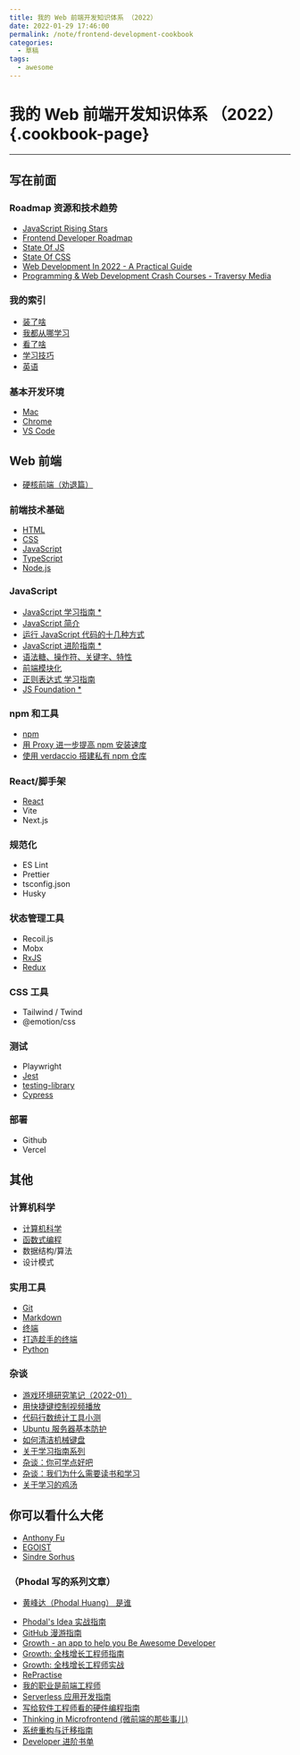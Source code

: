 ```yaml
---
title: 我的 Web 前端开发知识体系 （2022）
date: 2022-01-29 17:46:00
permalink: /note/frontend-development-cookbook
categories:
  - 草稿
tags:
  - awesome
---
```


# 我的 Web 前端开发知识体系 （2022） {.cookbook-page}

---

## 写在前面

### Roadmap 资源和技术趋势

- [JavaScript Rising Stars](https://risingstars.js.org/)
- [Frontend Developer Roadmap](https://roadmap.sh/frontend)
- [State Of JS](https://stateofjs.com/)
- [State Of CSS](https://stateofcss.com/)
- [Web Development In 2022 - A Practical Guide](https://www.youtube.com/watch?v=EqzUcMzfV1w)
- [Programming & Web Development Crash Courses - Traversy Media](https://www.youtube.com/playlist?list=PLillGF-RfqbYeckUaD1z6nviTp31GLTH8)

### 我的索引

- [装了啥](/workspace/awesome-tools)
- [我都从哪学习](/study/where-do-i-learn-from)
- [看了啥](/study/my-reading-list/)
- [学习技巧](/study/crash-course-study-skills)
- [英语](/study/using-english)

### 基本开发环境

- [Mac](/workspace/mac)
- [Chrome](/workspace/chrome)
- [VS Code](/workspace/vscode)

## Web 前端

- [硬核前端（劝退篇）](/frontend/frontend-hardcore-overview)

### 前端技术基础

- [HTML](/frontend/html)
- [CSS](/frontend/css)
- [JavaScript](/cs/javascript-language-basic)
- [TypeScript](/cs/typescript-language-basic)
- [Node.js](/frontend/nodejs-basic)

### JavaScript

- [JavaScript 学习指南 \*](/frontend/javascript-foundation)
- [JavaScript 简介](/frontend/introduction-to-javascript)
- [运行 JavaScript 代码的十几种方式](/frontend/how-to-run-javascript-code)
- [JavaScript 进阶指南 \*](/frontend/javascript-advanced)
- [语法糖、操作符、关键字、特性](/frontend/syntactic-sugar-in-javascript)
- [前端模块化](/frontend/javascript-modules)
- [正则表达式 学习指南](/frontend/javascript-regular-expression)
- [JS Foundation \*](/frontend/javascript-foundation-legacy-version)

### npm 和工具

- [npm](/frontend/introduction-to-npm)
- [用 Proxy 进一步提高 npm 安装速度](/frontend/speeding-up-npm-install)
- [使用 verdaccio 搭建私有 npm 仓库](/frontend/set-up-a-private-npm-registry-using-verdaccio)

### React/脚手架

- [React](/frontend/react-hooks)
- Vite
- Next.js

### 规范化

- ES Lint
- Prettier
- tsconfig.json
- Husky

### 状态管理工具

- Recoil.js
- Mobx
- [RxJS](/frontend/rxjs)
- [Redux](/frontend/redux)

### CSS 工具

- Tailwind / Twind
- @emotion/css

### 测试

- Playwright
- [Jest](/frontend/jest)
- [testing-library](/frontend/testing-library)
- [Cypress](/frontend/cypress)

### 部署

- Github
- Vercel

## 其他

### 计算机科学

- [计算机科学](/cs/crash-course-computer-science)
- [函数式编程](/cs/introduction-to-functional-programming)
- 数据结构/算法
- 设计模式

### 实用工具

- [Git](/cs/git)
- [Markdown](/cs/markdown)
- [终端](/workspace/introduction-to-terminal)
- [打造趁手的终端](/workspace/terminal-settings)
- [Python](/cs/python-language-basic)

### 杂谈

- [游戏环境研究笔记（2022-01）](/misc/gaming-set/)
- [用快捷键控制视频播放](/workspace/my-video-player-shortcuts)
- [代码行数统计工具小测](/cs/count-lines-of-code)
- [Ubuntu 服务器基本防护](/misc/linux-basic-security)
- [如何清洁机械键盘](/misc/clean-a-keyboard)
- [关于学习指南系列](/about/the-guild)
- [杂谈：你可学点好吧](/study/dont-waste-your-time-and-money)
- [杂谈：我们为什么需要读书和学习](/study/why-we-need-to-study)
- [关于学习的鸡汤](/study/study-fortune)

## 你可以看什么大佬

- [Anthony Fu](https://github.com/antfu)
- [EGOIST](https://github.com/egoist)
- [Sindre Sorhus](https://github.com/sindresorhus)

### （Phodal 写的系列文章）

- [黄峰达（Phodal Huang） 是谁](https://www.phodal.com/about/)

* [Phodal's Idea 实战指南](http://ideabook.phodal.com/)
* [GitHub 漫游指南](http://github.phodal.com/)
* [Growth - an app to help you Be Awesome Developer](http://growth.ren/)
* [Growth: 全栈增长工程师指南](https://growth.phodal.com/)
* [Growth: 全栈增长工程师实战](http://growth-in-action.phodal.com/)
* [RePractise](http://repractise.phodal.com/)
* [我的职业是前端工程师](https://ued.party/)
* [Serverless 应用开发指南](http://serverless.ink/)
* [写给软件工程师看的硬件编程指南](https://phodal.github.io/make/)
* [Thinking in Microfrontend (微前端的那些事儿)](https://microfrontends.cn/)
* [系统重构与迁移指南](https://migration.ink/)
* [Developer 进阶书单](https://phodal.github.io/booktree/)

<!-- [学习指南模板](/study/study-guild-abstraction) -->

<!-- [关于我（2019）](/about/me) -->
<!-- [关于本站](/about/the-site) -->
<!-- [Mantras](/about/ref.html) -->

<!-- [关于本站](/about/the-site) -->

<!-- - **其他**
  - SSR：Server-Side Rendering
  - SSG：Static Site Generation
  - PWA：Progressive Web App
  - BFF：Backends For Frontends
  - 微前端，Micro Frontend Architecture
  - WASM：WebAssembly

* **框架技术**扩展阅读
  - [TodoMVC](http://todomvc.com/)
  - [Vue.js 技术揭秘](https://ustbhuangyi.github.io/vue-analysis/)
  - [vue-cli 源码分析](https://kuangpf.com/vue-cli-analysis/)
  - [Evan You on Vue.js: Seeking the Balance in Framework Design | JSConf.Asia 2019](https://www.youtube.com/watch?v=ANtSWq-zI0s)
  - [React 模式](https://github.com/SangKa/react-in-patterns-cn)
  - [React 源码解析](https://github.com/KieSun/react-interpretation)
  - [深入浅出 Webpack](https://webpack.wuhaolin.cn/)
  - [[webpack]源码解读：命令行输入 webpack 的时候都发生了什么？](https://github.com/DDFE/DDFE-blog/issues/12) -->
